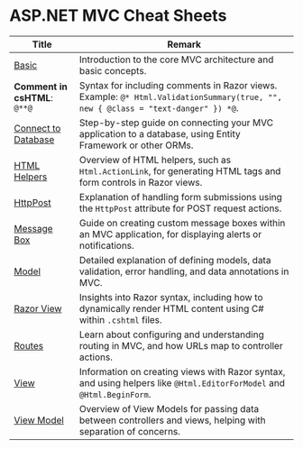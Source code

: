 # ASP.NET MVC Cheat Sheets

| Title                             | Remark                                                                                                      |
| --------------------------------- | ------------------------------------------------------------------------------------------------------------ |
| [Basic](https://github.com/potatoscript/asp.net.mvc/wiki/Basic)              | Introduction to the core MVC architecture and basic concepts.                                                  |
| **Comment in csHTML**: `@**@`      | Syntax for including comments in Razor views. Example: `@* Html.ValidationSummary(true, "", new { @class = "text-danger" }) *@`. |
| [Connect to Database](https://github.com/potatoscript/asp.net.mvc/wiki/Connect-Database) | Step-by-step guide on connecting your MVC application to a database, using Entity Framework or other ORMs.   |
| [HTML Helpers](https://github.com/potatoscript/asp.net.mvc/wiki/HTML-Helpers)    | Overview of HTML helpers, such as `Html.ActionLink`, for generating HTML tags and form controls in Razor views. |
| [HttpPost](https://github.com/potatoscript/asp.net.mvc/wiki/HttpPost)           | Explanation of handling form submissions using the `HttpPost` attribute for POST request actions.             |
| [Message Box](https://github.com/potatoscript/asp.net.mvc/wiki/MessageBox)      | Guide on creating custom message boxes within an MVC application, for displaying alerts or notifications.     |
| [Model](https://github.com/potatoscript/asp.net.mvc/wiki/Model)                | Detailed explanation of defining models, data validation, error handling, and data annotations in MVC.        |
| [Razor View](https://github.com/potatoscript/asp.net.mvc/wiki/Razor-View)       | Insights into Razor syntax, including how to dynamically render HTML content using C# within `.cshtml` files.  |
| [Routes](https://github.com/potatoscript/asp.net.mvc/wiki/Routes)              | Learn about configuring and understanding routing in MVC, and how URLs map to controller actions.             |
| [View](https://github.com/potatoscript/asp.net.mvc/wiki/View)                  | Information on creating views with Razor syntax, and using helpers like `@Html.EditorForModel` and `@Html.BeginForm`. |
| [View Model](https://github.com/potatoscript/asp.net.mvc/wiki/View-Model)      | Overview of View Models for passing data between controllers and views, helping with separation of concerns.  |

